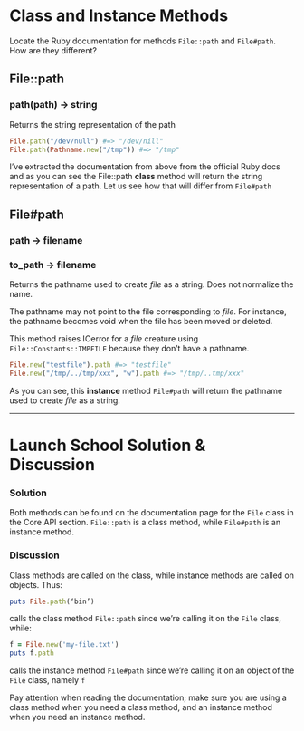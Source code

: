 # Class and Instance Methods
Locate the Ruby documentation for methods `File::path` and `File#path`. How are they different?


## File::path
### path(path) **→ string**
Returns the string representation of the path

```rb
File.path("/dev/null") #=> "/dev/nill"
File.path(Pathname.new("/tmp")) #=> "/tmp"
```

I’ve extracted the documentation from above from the official Ruby docs and as you can see the File::path **class** method will return the string representation of a path. Let us see how that will differ from `File#path`

## File#path
### **path → filename**
### **to_path → filename**
Returns the pathname used to create *file* as a string. Does not normalize the name.

The pathname may not point to the file corresponding to *file*. For instance, the pathname becomes void when the file has been moved or deleted.

This method raises IOerror for a *file* creature using `File::Constants::TMPFILE` because they don’t have a pathname.

```rb
File.new("testfile").path #=> "testfile"
File.new("/tmp/../tmp/xxx", "w").path #=> "/tmp/..tmp/xxx"
```

As you can see, this **instance** method `File#path` will return the pathname used to create *file* as a string.

---

# Launch School Solution & Discussion
### Solution
Both methods can be found on the documentation page for the `File` class in the Core API section. `File::path` is a class method, while `File#path` is an instance method.

### Discussion
Class methods are called on the class, while instance methods are called on objects. Thus:

```rb
puts File.path(‘bin’)
```

calls the class method `File::path` since we’re calling it on the `File` class, while:

```rb
f = File.new('my-file.txt')
puts f.path
```

calls the instance method `File#path` since we’re calling it on an object of the `File` class, namely `f`

Pay attention when reading the documentation; make sure you are using a class method when you need a class method, and an instance method when you need an instance method.
